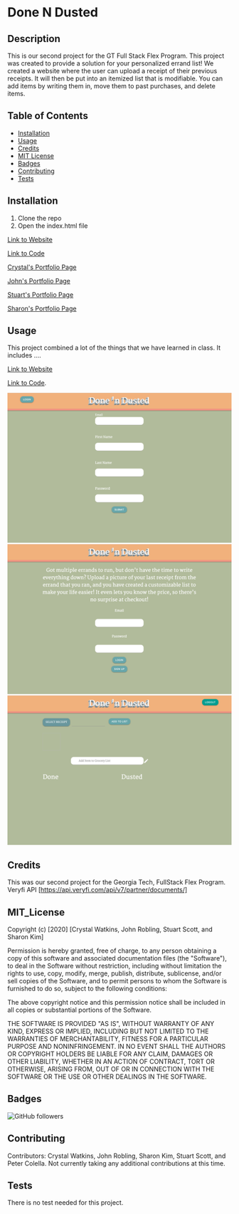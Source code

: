 # Done N Dusted
## Description 

This is our second project for the GT Full Stack Flex Program. This project was created to provide a solution for your personalized errand list! We created a website where the user can upload a receipt of their previous receipts. It will then be put into an itemized list that is modifiable. You can add items by writing them in, move them to past purchases, and delete items.


## Table of Contents

* [Installation](#installation)
* [Usage](#usage)
* [Credits](#credits)
* [MIT License](#mit_license)
* [Badges](#badges)
* [Contributing](#contributing)
* [Tests](#tests)


## Installation

1. Clone the repo
2. Open the index.html file

[Link to Website](https://fathomless-sands-26873.herokuapp.com/)

[Link to Code](https://github.com/yoohooitstoo/grocr-receipt-app)
 
[Crystal's Portfolio Page](https://github.com/CrystalWatkins)

[John's Portfolio Page](https://github.com/roblingjohn)

[Stuart's Portfolio Page](https://github.com/yoohooitstoo)

[Sharon's Portfolio Page](https://github.com/sharonkim09)

## Usage 

This project combined a lot of the things that we have learned in class. 
It includes ....

[Link to Website](https://fathomless-sands-26873.herokuapp.com/)

[Link to Code](https://github.com/yoohooitstoo/grocr-receipt-app).
 
![Web Page 1](./public/assets/signup.png)<br>
![Web Page 2](./public/assets/login.png)<br>
![Web Page 3](./public/assets/grocery.png)<br>


## Credits

This was our second project for the Georgia Tech, FullStack Flex Program.
Veryfi API [https://api.veryfi.com/api/v7/partner/documents/]

## MIT_License

Copyright (c) [2020] [Crystal Watkins, John Robling, Stuart Scott, and Sharon Kim]

Permission is hereby granted, free of charge, to any person obtaining a copy
of this software and associated documentation files (the "Software"), to deal
in the Software without restriction, including without limitation the rights
to use, copy, modify, merge, publish, distribute, sublicense, and/or sell
copies of the Software, and to permit persons to whom the Software is
furnished to do so, subject to the following conditions:

The above copyright notice and this permission notice shall be included in all
copies or substantial portions of the Software.

THE SOFTWARE IS PROVIDED "AS IS", WITHOUT WARRANTY OF ANY KIND, EXPRESS OR
IMPLIED, INCLUDING BUT NOT LIMITED TO THE WARRANTIES OF MERCHANTABILITY,
FITNESS FOR A PARTICULAR PURPOSE AND NONINFRINGEMENT. IN NO EVENT SHALL THE
AUTHORS OR COPYRIGHT HOLDERS BE LIABLE FOR ANY CLAIM, DAMAGES OR OTHER
LIABILITY, WHETHER IN AN ACTION OF CONTRACT, TORT OR OTHERWISE, ARISING FROM,
OUT OF OR IN CONNECTION WITH THE SOFTWARE OR THE USE OR OTHER DEALINGS IN THE
SOFTWARE.


## Badges

![GitHub followers](https://img.shields.io/github/stars/yoohooitstoo/grocr-receipt-app?style=social)



## Contributing

Contributors: Crystal Watkins, John Robling, Sharon Kim, Stuart Scott, and Peter Colella.
Not currently taking any additional contributions at this time.

## Tests

There is no test needed for this project. 